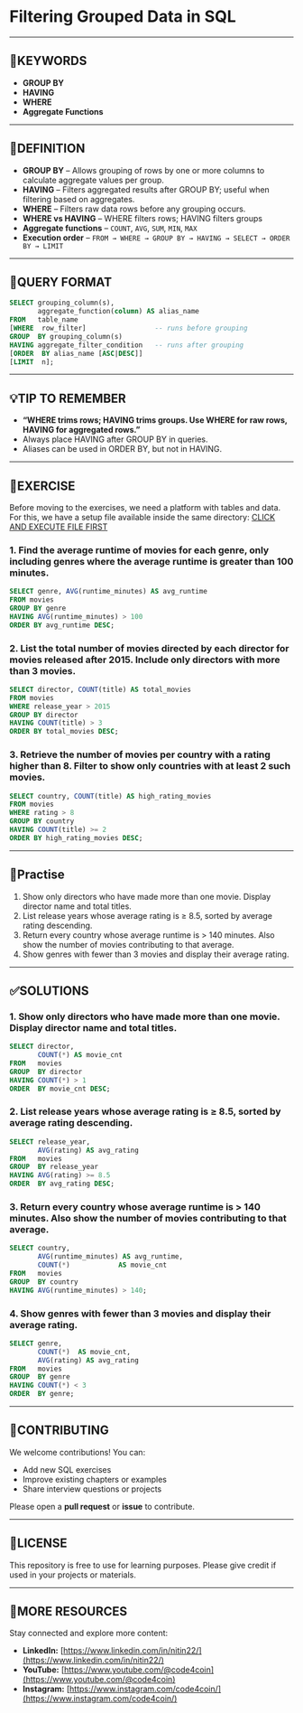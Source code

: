 # Filtering Grouped Data in SQL
---

## 🔑KEYWORDS
- **GROUP BY** 
- **HAVING** 
- **WHERE**
- **Aggregate Functions** 
---

## 📖DEFINITION
- **GROUP BY** – Allows grouping of rows by one or more columns to calculate aggregate values per group.
- **HAVING** – Filters aggregated results after GROUP BY; useful when filtering based on aggregates.
- **WHERE** – Filters raw data rows before any grouping occurs.
- **WHERE vs HAVING** – WHERE filters rows; HAVING filters groups
- **Aggregate functions** – `COUNT`, `AVG`, `SUM`, `MIN`, `MAX`
- **Execution order** – `FROM → WHERE → GROUP BY → HAVING → SELECT → ORDER BY → LIMIT`
---

## 🧱QUERY FORMAT
```sql
SELECT grouping_column(s),
       aggregate_function(column) AS alias_name
FROM   table_name
[WHERE  row_filter]                 -- runs before grouping
GROUP  BY grouping_column(s)
HAVING aggregate_filter_condition   -- runs after grouping
[ORDER  BY alias_name [ASC|DESC]]
[LIMIT  n];
```
---
## 💡TIP TO REMEMBER
- **“WHERE trims rows; HAVING trims groups. Use WHERE for raw rows, HAVING for aggregated rows.”**
- Always place HAVING after GROUP BY in queries.
- Aliases can be used in ORDER BY, but not in HAVING.
---
## 💪EXERCISE
Before moving to the exercises, we need a platform with tables and data.  
For this, we have a setup file available inside the same directory: [CLICK AND EXECUTE FILE FIRST](https://github.com/code4coin/001-SQL-Structured-Query-Language-/blob/main/001%20SQL%20FOR%20DATA%20ENGINEERS/002%20SAMPLE%20DATA/002%20PATRONS%20DATA.md)

### 1. Find the average runtime of movies for each genre, only including genres where the average runtime is greater than 100 minutes.
```sql
SELECT genre, AVG(runtime_minutes) AS avg_runtime
FROM movies
GROUP BY genre
HAVING AVG(runtime_minutes) > 100
ORDER BY avg_runtime DESC;
```
### 2. List the total number of movies directed by each director for movies released after 2015. Include only directors with more than 3 movies.
```sql
SELECT director, COUNT(title) AS total_movies
FROM movies
WHERE release_year > 2015
GROUP BY director
HAVING COUNT(title) > 3
ORDER BY total_movies DESC;
```
### 3. Retrieve the number of movies per country with a rating higher than 8. Filter to show only countries with at least 2 such movies.
```sql
SELECT country, COUNT(title) AS high_rating_movies
FROM movies
WHERE rating > 8
GROUP BY country
HAVING COUNT(title) >= 2
ORDER BY high_rating_movies DESC;
```
---
## 🧠Practise
1. Show only directors who have made more than one movie. Display director name and total titles.
2. List release years whose average rating is ≥ 8.5, sorted by average rating descending.
3. Return every country whose average runtime is > 140 minutes. Also show the number of movies contributing to that average.
4. Show genres with fewer than 3 movies and display their average rating. 
---
## ✅SOLUTIONS


### 1. Show only directors who have made more than one movie. Display director name and total titles.
```sql
SELECT director,
       COUNT(*) AS movie_cnt
FROM   movies
GROUP  BY director
HAVING COUNT(*) > 1
ORDER  BY movie_cnt DESC;
```
### 2. List release years whose average rating is ≥ 8.5, sorted by average rating descending.
```sql
SELECT release_year,
       AVG(rating) AS avg_rating
FROM   movies
GROUP  BY release_year
HAVING AVG(rating) >= 8.5
ORDER  BY avg_rating DESC;
```
### 3. Return every country whose average runtime is > 140 minutes. Also show the number of movies contributing to that average.
```sql
SELECT country,
       AVG(runtime_minutes) AS avg_runtime,
       COUNT(*)            AS movie_cnt
FROM   movies
GROUP  BY country
HAVING AVG(runtime_minutes) > 140;
```
### 4. Show genres with fewer than 3 movies and display their average rating.
```sql
SELECT genre,
       COUNT(*)  AS movie_cnt,
       AVG(rating) AS avg_rating
FROM   movies
GROUP  BY genre
HAVING COUNT(*) < 3
ORDER  BY genre;
```
---
## 🤝**CONTRIBUTING** 

We welcome contributions! You can:

- Add new SQL exercises
- Improve existing chapters or examples
- Share interview questions or projects

Please open a **pull request** or **issue** to contribute.

---
## 📄**LICENSE** 

This repository is free to use for learning purposes. Please give credit if used in your projects or materials.

---
## 🔗**MORE RESOURCES** 

Stay connected and explore more content:

- **LinkedIn:** [https://www.linkedin.com/in/nitin22/](https://www.linkedin.com/in/nitin22/)
- **YouTube:** [https://www.youtube.com/@code4coin](https://www.youtube.com/@code4coin)
- **Instagram:** [https://www.instagram.com/code4coin/](https://www.instagram.com/code4coin/)
